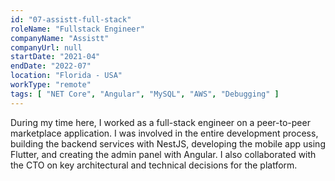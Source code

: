 ```yaml
---
id: "07-assistt-full-stack"
roleName: "Fullstack Engineer"
companyName: "Assistt"
companyUrl: null
startDate: "2021-04"
endDate: "2022-07"
location: "Florida - USA"
workType: "remote"
tags: [ "NET Core", "Angular", "MySQL", "AWS", "Debugging" ]
---
```


During my time here, I worked as a full-stack engineer on a peer-to-peer marketplace application. I was involved in the
entire development process, building the backend services with NestJS, developing the mobile app using Flutter, and
creating the admin panel with Angular. I also collaborated with the CTO on key architectural and technical decisions for
the platform.